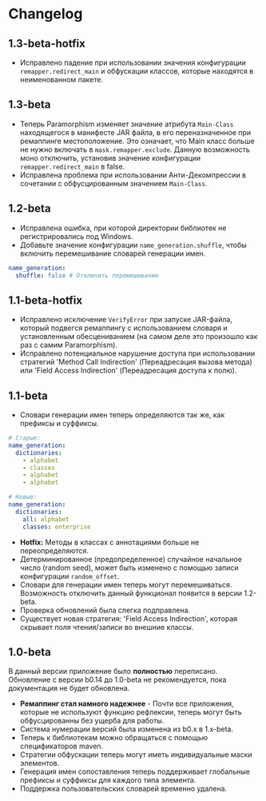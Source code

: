 # Changelog

## 1.3-beta-hotfix

- Исправлено падение при использовании значения конфигурации `remapper.redirect_main` и обфускации классов, которые находятся в неименованном пакете.

## 1.3-beta

- Теперь Paramorphism изменяет значение атрибута `Main-Class` находящегося в манифесте JAR файла, в его переназначенное при ремаппинге местоположение. Это означает, что Main класс больше не нужно включать в `mask.remapper.exclude`. Данную возможность моно отключить, установив значение конфигурации `remapper.redirect_main` в false.
- Исправлена ​​проблема при использовании Анти-Декомпрессии в сочетании с обфусцированным значением `Main-Class`.

## 1.2-beta

- Исправлена ​​ошибка, при которой директории библиотек не регистрировались под Windows.
- Добавьте значение конфигурации `name_generation.shuffle`, чтобы включить перемешивание словарей генерации имен.

```yml
name_generation:
  shuffle: false # Отключить перемешивание
```

## 1.1-beta-hotfix

- Исправлено исключение `VerifyError` при запуске JAR-файла, который подвегся ремаппингу с использованием словаря и установленным обесцениванием (на самом деле это произошло как раз с самим Paramorphism).
- Исправлено потенциальное нарушение доступа при использовании стратегий 'Method Call Indirection' (Переадресация вызова метода) или 'Field Access Indirection' (Переадресация доступа к полю).

## 1.1-beta

- Словари генерации имен теперь определяются так же, как префиксы и суффиксы.

```yml
# Старые:
name_generation:
  dictionaries:
    - alphabet
    - classes
    - alphabet
    - alphabet

# Новые:
name_generation:
  dictionaries:
    all: alphabet
    classes: enterprise
```

- **Hotfix:** Методы в классах с аннотациями больше не переопределяются.
- Детерминированное (предопределенное) случайное начальное число (random seed), может быть изменено с помощью записи конфигурации `random_offset`.
- Словари для генерации имен теперь могут перемешиваться. Возможность отключить данный функционал появится в версии 1.2-beta.
- Проверка обновлений была слегка подправлена.
- Существует новая стратегия: 'Field Access Indirection', которая скрывает поля чтения/записи во внешние классы.

## 1.0-beta

В данный версии приложение было **полностью** переписано. Обновление с версии b0.14 до 1.0-beta не рекомендуется, пока документация не будет обновлена.

- **Ремаппинг стал намного надежнее** - Почти все приложения, которые не используют функцию рефлексии, теперь могут быть обфусцированны без ущерба для работы.
- Система нумерации версий была изменена из b0.x в 1.x-beta.
- Теперь к библиотекам можно обращаться с помощью спецификаторов maven.
- Стратегии обфускации теперь могут иметь индивидуальные маски элементов.
- Генерация имен сопоставления теперь поддерживает глобальные префиксы и суффиксы для каждого типа элемента.
- Поддержка пользовательских словарей временно удалена.
